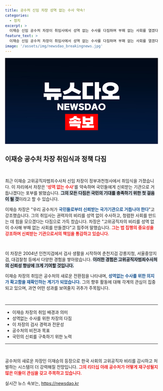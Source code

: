 ```yaml
---
title: 공수처 신임 차장 성역 없는 수사 약속!
categories:
  - 정치
excerpt: >
  이재승 신임 공수처 차장이 취임사에서 성역 없는 수사를 다짐하며 부패 없는 사회를 열겠다고 선언했습니다. 국민 신뢰를 바탕으로 고위공직자 범죄에 강력 대응할 계획입니다.
feature_text: >
  이재승 신임 공수처 차장이 취임사에서 성역 없는 수사를 다짐하며 부패 없는 사회를 열겠다고 선언했습니다. 국민 신뢰를 바탕으로 고위공직자 범죄에 강력 대응할 계획입니다.
image: '/assets/img/newsdao_breakingnews.jpg'
---
```


<p><img src="/assets/img/newsdao_breakingnews.jpg" alt="ontimetimes 속보" /></p>

<h2 data-ke-size="size26">이재승 공수처 차장 취임식과 정책 다짐</h2>

<p data-ke-size="size16">&nbsp;</p>

<p>최근 이재승 고위공직자범죄수사처 신임 차장이 정부과천청사에서 취임식을 가졌습니다. 이 자리에서 차장은 <b><span style="color: #ee2323;">‘성역 없는 수사’</span></b>를 약속하며 국민들에게 신뢰받는 기관으로 거듭나겠다는 포부를 밝혔습니다. <b><span style="background-color: #21538527;">그의 모든 다짐은 국민의 기대를 충족하기 위한 첫 걸음이 될 것</span></b>이라고 할 수 있습니다. </p>

<p>이재승 차장은 "우리 공수처가 <b><span style="color: #1a5490;">국민들로부터 신뢰받는 국가기관으로 거듭나야 한다</span></b>"고 강조했습니다. 그의 취임사는 권력자의 비리를 성역 없이 수사하고, 청렴한 사회를 만드는 데 힘을 모으겠다는 다짐으로 가득 찼습니다. 차장은 "고위공직자의 비리를 성역 없이 수사해 부패 없는 사회를 만들겠다"고 힘주어 말했습니다. <b><span style="color: #ee2323;">그는 법 집행의 중요성을 강조하며 신뢰받는 기관으로서의 책임을 통감하고 있습니다.</span></b></p>

<p data-ke-size="size16">&nbsp;</p>

<p>이 차장은 2004년 인천지검에서 검사 생활을 시작하여 춘천지검 강릉지청, 서울중앙지검, 대검찰청 등에서 다양한 경험을 쌓아왔습니다. <b><span style="background-color: #21538527;">이러한 경험은 고위공직자범죄수사처의 신뢰성 향상에 크게 기여할 것입니다.</span></b> </p>

<p>이재승 차장의 취임은 공수처의 새로운 전환점을 나타내며, <b><span style="color: #1a5490;">성역없는 수사를 위한 의지가 확고함을 재확인하는 계기가 되었습니다.</span></b> 그의 향후 활동에 대해 각계의 관심이 집중되고 있으며, 과연 어떤 성과를 보여줄지 귀추가 주목됩니다.</p>

<p data-ke-size="size16">&nbsp;</p>

<hr>

<ul>
    <li>이재승 차장의 취임 배경과 의미</li>
    <li>성역없는 수사를 위한 차장의 다짐</li>
    <li>이 차장의 검사 경력과 전문성</li>
    <li>공수처의 비전과 목표</li>
    <li>국민의 신뢰를 구축하기 위한 노력</li>
</ul>

<hr>

<p data-ke-size="size16">&nbsp;</p>

<p>공수처의 새로운 차장인 이재승의 등장으로 한국 사회의 고위공직자 비리를 감시하고 처벌하는 시스템이 더 강력해질 전망입니다. <b><span style="color: #ee2323;">그의 리더십 아래 공수처가 어떻게 재구성될지 많은 이들이 관심을 갖고 주목하고 있습니다.</span></b> </p>
실시간 뉴스 속보는, <a href="https://newsdao.kr" rel="dofollow">https://newsdao.kr</a>


